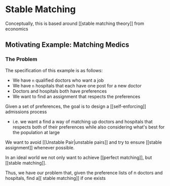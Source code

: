 # Stable Matching
Conceptually, this is based around [[stable matching theory]] from economics
## Motivating Example: Matching Medics
### The Problem
The specification of this example is as follows:
- We have `n` qualified doctors who want a job
- We have `n` hospitals that each have one post for a new doctor
- Doctors and hospitals both have preferences
- We want to find an assignment that respects the preferences

Given a set of preferences, the goal is to design a [[self-enforcing]] admissions process
- i.e. we want a find a way of matching up doctors and hospitals that respects both of their preferences while also considering what's best for the population at large

We want to avoid [[Unstable Pair|unstable pairs]] and try to ensure [[stable assignment]] whenever possible. 

In an ideal world we not only want to achieve [[perfect matching]], but [[stable matching]]. 

Thus, we have our problem that, given the preference lists of n doctors and hospitals, find a[[ stable matching]] if one exists
